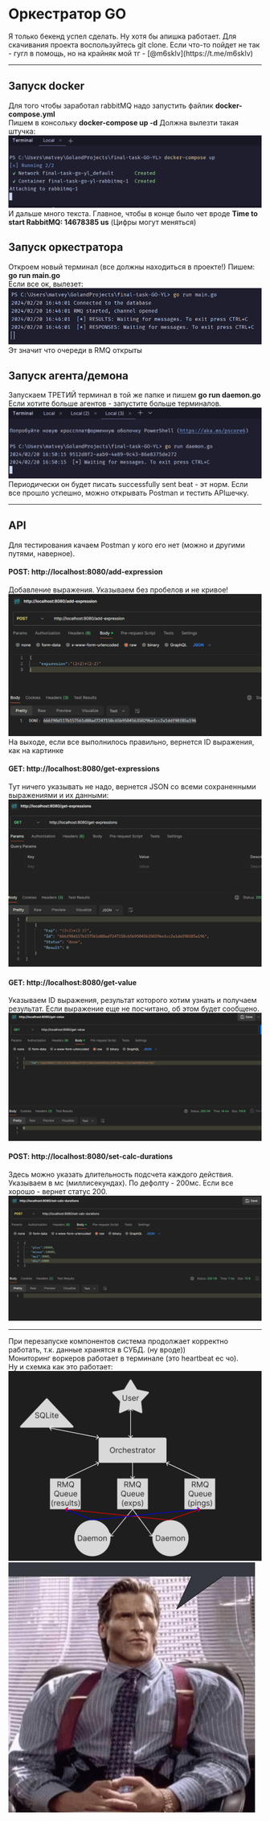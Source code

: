 <h1>Оркестратор GO</h1>
Я только бекенд успел сделать. Ну хотя бы апишка работает. Для скачивания проекта воспользуйтесь git clone. Если что-то пойдет не так - гугл в помощь, но на крайняк мой тг - [@m6sklv](https://t.me/m6sklv)
<hr><h2>Запуск docker</h2>
Для того чтобы заработал rabbitMQ надо запустить файлик <strong>docker-compose.yml</strong>
<br>Пишем в консольку <strong>docker-compose up -d</strong>
Должна вылезти такая штучка: <img src="doc_images/img.png">
И дальше много текста. Главное, чтобы в конце было чет вроде
<strong>Time to start RabbitMQ: 14678385 us</strong> (Цифры могут меняться)
<h2>Запуск оркестратора</h2>
Откроем новый терминал (все должны находиться в проекте!)
Пишем: <strong>go run main.go</strong> <br>
Если все ок, вылезет:
<img src="doc_images/img_1.png">
Эт значит что очереди в RMQ открыты
<h2>Запуск агента/демона</h2>
Запускаем ТРЕТИЙ терминал в той же папке и пишем <strong>go run daemon.go</strong> <br>
Если хотите больше агентов - запустите больше терминалов.
<img src="doc_images/img_2.png">
Периодически он будет писать successfully sent beat - эт норм.
Если все прошло успешно, можно открывать Postman и тестить APIшечку.
<hr><h2>API</h2>
Для тестирования качаем Postman у кого его нет (можно и другими путями, наверное).
<h4>POST: http://localhost:8080/add-expression</h4>
Добавление выражения. Указываем без пробелов и не кривое!
<img src="doc_images/img_4.png">
На выходе, если все выполнилось правильно, вернется ID выражения, как на картинке
<h4>GET: http://localhost:8080/get-expressions</h4>
Тут ничего указывать не надо, вернется JSON со всеми сохраненными выражениями и их данными:
<img src="doc_images/img_3.png">
<h4>GET: http://localhost:8080/get-value</h4>
Указываем ID выражения, результат которого хотим узнать и получаем результат.
Если выражение еще не посчитано, об этом будет сообщено.
<img src="doc_images/img_5.png">
<h4>POST: http://localhost:8080/set-calc-durations</h4>
Здесь можно указать длительность подсчета каждого действия. Указываем в мс (миллисекундах). По дефолту - 200мс.
Если все хорошо - вернет статус 200.
<img src="doc_images/img_6.png">
<hr>
При перезапуске компонентов система продолжает корректно работать, т.к. данные хранятся в СУБД. (ну вроде))
<br>Мониторинг воркеров работает в терминале (это heartbeat ес чо).
<br> Ну и схемка как это работает:
<img src="doc_images/schema.png">
<img src="doc_images/img_7.png">
